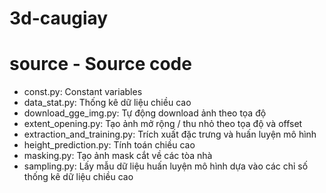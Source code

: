 # 3d-caugiay
# source - Source code
  * const.py: Constant variables
  * data_stat.py: Thống kê dữ liệu chiều cao
  * download_gge_img.py: Tự động download ảnh theo tọa độ 
  * extent_opening.py: Tạo ảnh mở rộng / thu nhỏ theo tọa độ và offset
  * extraction_and_training.py: Trích xuất đặc trưng và huấn luyện mô hình
  * height_prediction.py: Tính toán chiều cao
  * masking.py: Tạo ảnh mask cắt về các tòa nhà
  * sampling.py: Lấy mẫu dữ liệu huấn luyện mô hình dựa vào các chỉ số thống kê dữ liệu chiều cao
